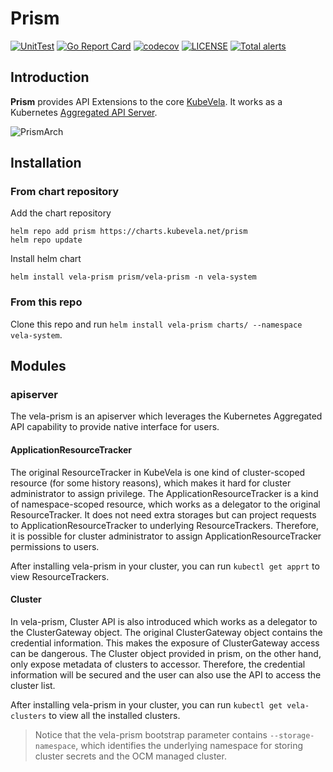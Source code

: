 # Prism
[![UnitTest](https://github.com/kubevela/prism/actions/workflows/unit-test.yml/badge.svg)](https://github.com/kubevela/prism/actions/workflows/unit-test.yml/badge.svg)
[![Go Report Card](https://goreportcard.com/badge/github.com/kubevela/prism)](https://goreportcard.com/report/github.com/kubevela/prism)
[![codecov](https://codecov.io/gh/kubevela/prism/branch/master/graph/badge.svg)](https://codecov.io/gh/kubevela/vela-prism)
[![LICENSE](https://img.shields.io/github/license/kubevela/prism.svg?style=flat-square)](/LICENSE)
[![Total alerts](https://img.shields.io/lgtm/alerts/g/kubevela/prism.svg?logo=lgtm&logoWidth=18)](https://lgtm.com/projects/g/kubevela/prism/alerts/)

## Introduction

**Prism** provides API Extensions to the core [KubeVela](https://github.com/kubevela/kubevela).
It works as a Kubernetes [Aggregated API Server](https://kubernetes.io/docs/concepts/extend-kubernetes/api-extension/apiserver-aggregation/).

![PrismArch](https://github.com/kubevela/prism/blob/master/hack/prism-arch.jpg)

## Installation

### From chart repository

Add the chart repository
```shell
helm repo add prism https://charts.kubevela.net/prism
helm repo update
```

Install helm chart
```shell
helm install vela-prism prism/vela-prism -n vela-system
```

### From this repo
Clone this repo and run `helm install vela-prism charts/ --namespace vela-system`.

## Modules

### apiserver

The vela-prism is an apiserver which leverages the Kubernetes Aggregated API capability to provide native interface for users.

#### ApplicationResourceTracker

The original ResourceTracker in KubeVela is one kind of cluster-scoped resource (for some history reasons), which makes it hard for cluster administrator to assign privilege.
The ApplicationResourceTracker is a kind of namespace-scoped resource, which works as a delegator to the original ResourceTracker.
It does not need extra storages but can project requests to ApplicationResourceTracker to underlying ResourceTrackers.
Therefore, it is possible for cluster administrator to assign ApplicationResourceTracker permissions to users.

After installing vela-prism in your cluster, you can run `kubectl get apprt` to view ResourceTrackers.

#### Cluster

In vela-prism, Cluster API is also introduced which works as a delegator to the ClusterGateway object.
The original ClusterGateway object contains the credential information.
This makes the exposure of ClusterGateway access can be dangerous.
The Cluster object provided in prism, on the other hand, only expose metadata of clusters to accessor.
Therefore, the credential information will be secured and the user can also use the API to access the cluster list.

After installing vela-prism in your cluster, you can run `kubectl get vela-clusters` to view all the installed clusters.

> Notice that the vela-prism bootstrap parameter contains `--storage-namespace`, which identifies the underlying namespace for storing cluster secrets and the OCM managed cluster.
